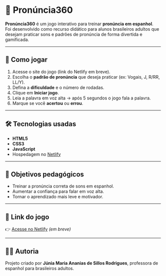 # 🎯 Pronúncia360

**Pronúncia360** é um jogo interativo para treinar **pronúncia em espanhol**.  
Foi desenvolvido como recurso didático para alunos brasileiros adultos que desejam praticar sons e padrões de pronúncia de forma divertida e gamificada.

---

## 🚀 Como jogar

1. Acesse o site do jogo (link do Netlify em breve).  
2. Escolha o **padrão de pronúncia** que deseja praticar (ex: Vogais, J, R/RR, LL/Y).  
3. Defina a **dificuldade** e o número de rodadas.  
4. Clique em **Iniciar jogo**.  
5. Leia a palavra em voz alta → após 5 segundos o jogo fala a palavra.  
6. Marque se você **acertou** ou **errou**.  

---

## 🛠️ Tecnologias usadas

- **HTML5**  
- **CSS3**  
- **JavaScript**  
- Hospedagem no [Netlify](https://www.netlify.com/)

---

## 📌 Objetivos pedagógicos

- Treinar a pronúncia correta de sons em espanhol.  
- Aumentar a confiança para falar em voz alta.  
- Tornar o aprendizado mais leve e motivador.  

---

## 🔗 Link do jogo

👉 [Acesse no Netlify](https://pronuncia360.netlify.app) _(em breve)_  

---

## 👩‍🏫 Autoria

Projeto criado por **Júnia Maria Ananias de Sillos Rodrigues**, professora de espanhol para brasileiros adultos.  


